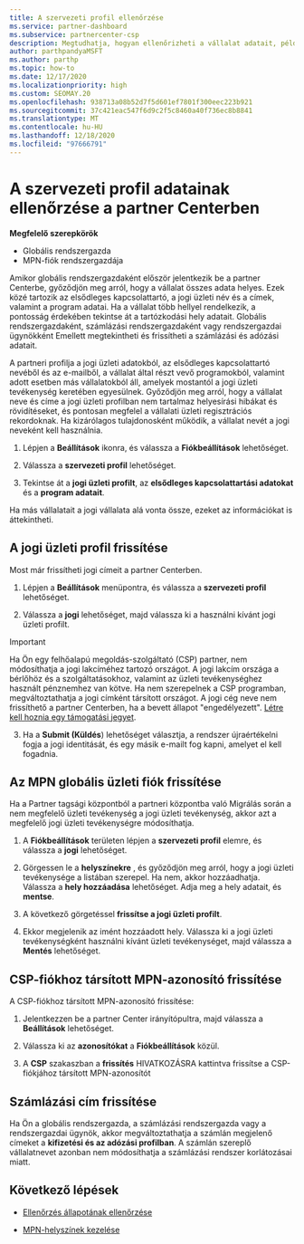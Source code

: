 ```yaml
---
title: A szervezeti profil ellenőrzése
ms.service: partner-dashboard
ms.subservice: partnercenter-csp
description: Megtudhatja, hogyan ellenőrizheti a vállalat adatait, például az elsődleges kapcsolattartási, a lakcím-és a program-információkat. A jogi és számlázási címeket is frissítheti.
author: parthpandyaMSFT
ms.author: parthp
ms.topic: how-to
ms.date: 12/17/2020
ms.localizationpriority: high
ms.custom: SEOMAY.20
ms.openlocfilehash: 938713a08b52d7f5d601ef7801f300eec223b921
ms.sourcegitcommit: 37c421eac547f6d9c2f5c8460a40f736ec8b8841
ms.translationtype: MT
ms.contentlocale: hu-HU
ms.lasthandoff: 12/18/2020
ms.locfileid: "97666791"
---
```

# <a name="verify-your-organization-profile-information-in-partner-center"></a>A szervezeti profil adatainak ellenőrzése a partner Centerben

**Megfelelő szerepkörök**

- Globális rendszergazda
- MPN-fiók rendszergazdája

Amikor globális rendszergazdaként először jelentkezik be a partner Centerbe, győződjön meg arról, hogy a vállalat összes adata helyes. Ezek közé tartozik az elsődleges kapcsolattartó, a jogi üzleti név és a címek, valamint a program adatai. Ha a vállalat több hellyel rendelkezik, a pontosság érdekében tekintse át a tartózkodási hely adatait. Globális rendszergazdaként, számlázási rendszergazdaként vagy rendszergazdai ügynökként Emellett megtekintheti és frissítheti a számlázási és adózási adatait.

A partneri profilja a jogi üzleti adatokból, az elsődleges kapcsolattartó nevéből és az e-mailből, a vállalat által részt vevő programokból, valamint adott esetben más vállalatokból áll, amelyek mostantól a jogi üzleti tevékenység keretében egyesülnek. Győződjön meg arról, hogy a vállalat neve és címe a jogi üzleti profilban nem tartalmaz helyesírási hibákat és rövidítéseket, és pontosan megfelel a vállalati üzleti regisztrációs rekordoknak. Ha kizárólagos tulajdonosként működik, a vállalat nevét a jogi neveként kell használnia.

1. Lépjen a **Beállítások** ikonra, és válassza a **Fiókbeállítások** lehetőséget.
 
1. Válassza a **szervezeti profil** lehetőséget. 

2. Tekintse át a **jogi üzleti profilt**, az **elsődleges kapcsolattartási adatokat** és a **program adatait**.

Ha más vállalatait a jogi vállalata alá vonta össze, ezeket az információkat is áttekintheti. 

## <a name="update-your-legal-business-profile"></a>A jogi üzleti profil frissítése

Most már frissítheti jogi címeit a partner Centerben.

1. Lépjen a **Beállítások** menüpontra, és válassza a **szervezeti profil** lehetőséget.


2. Válassza a **jogi**  lehetőséget, majd válassza ki a használni kívánt jogi üzleti profilt.

>[!Important]
>Ha Ön egy felhőalapú megoldás-szolgáltató (CSP) partner, nem módosíthatja a jogi lakcíméhez tartozó országot. A jogi lakcím országa a bérlőhöz és a szolgáltatásokhoz, valamint az üzleti tevékenységhez használt pénznemhez van kötve. Ha nem szerepelnek a CSP programban, megváltoztathatja a jogi címként társított országot. A jogi cég neve nem frissíthető a partner Centerben, ha a bevett állapot "engedélyezett". [Létre kell hoznia egy támogatási jegyet](https://partner.microsoft.com/dashboard/support/csp/servicerequests/create?stage=2&topicid=eb74583c-61b3-2124-bffc-00920e0ae772).

3. Ha a **Submit (Küldés**) lehetőséget választja, a rendszer újraértékelni fogja a jogi identitását, és egy másik e-mailt fog kapni, amelyet el kell fogadnia.

## <a name="update-your-mpn-global-business-account"></a>Az MPN globális üzleti fiók frissítése

Ha a Partner tagsági központból a partneri központba való Migrálás során a nem megfelelő üzleti tevékenység a jogi üzleti tevékenység, akkor azt a megfelelő jogi üzleti tevékenységre módosíthatja.

1. A **Fiókbeállítások** területen lépjen a **szervezeti profil** elemre, és válassza a **jogi** lehetőséget.

1.  Görgessen le a **helyszínekre** , és győződjön meg arról, hogy a jogi üzleti tevékenysége a listában szerepel. Ha nem, akkor hozzáadhatja. Válassza a **hely hozzáadása** lehetőséget. Adja meg a hely adatait, és **mentse**.

2. A következő görgetéssel **frissítse a jogi üzleti profilt**.

3. Ekkor megjelenik az imént hozzáadott hely. Válassza ki a jogi üzleti tevékenységként használni kívánt üzleti tevékenységet, majd válassza a **Mentés** lehetőséget.

## <a name="update-your-mpn-id-associated-with-your-csp-account"></a>CSP-fiókhoz társított MPN-azonosító frissítése

A CSP-fiókhoz társított MPN-azonosító frissítése:

1. Jelentkezzen be a partner Center irányítópultra, majd válassza a **Beállítások** lehetőséget.
 
1. Válassza ki az **azonosítókat** a **Fiókbeállítások** közül.

1. A **CSP** szakaszban a **frissítés** HIVATKOZÁSRA kattintva frissítse a CSP-fiókjához társított MPN-azonosítót 


## <a name="update-your-billing-address"></a>Számlázási cím frissítése

Ha Ön a globális rendszergazda, a számlázási rendszergazda vagy a rendszergazdai ügynök, akkor megváltoztathatja a számlán megjelenő címeket a **kifizetési és az adózási profilban**. A számlán szereplő vállalatnevet azonban nem módosíthatja a számlázási rendszer korlátozásai miatt.

## <a name="next-steps"></a>Következő lépések


- [Ellenőrzés állapotának ellenőrzése](verification-responses.md)
 
- [MPN-helyszínek kezelése](manage-locations.md)



